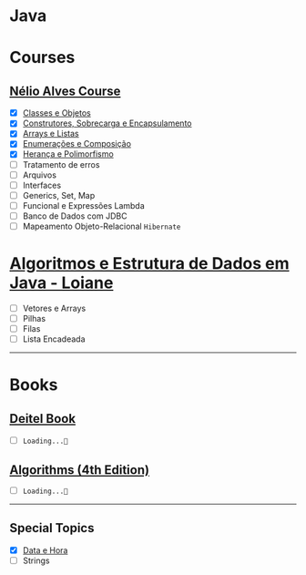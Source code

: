 # Java

# Courses

## [Nélio Alves Course](https://www.udemy.com/course/java-curso-completo/)
- [X] [Classes e Objetos](https://github.com/thomazllr/java/tree/main/nelio_alves/Aclasses)
- [X] [Construtores, Sobrecarga e Encapsulamento](https://github.com/thomazllr/java/tree/main/nelio_alves/Bencapsulamento)
- [X] [Arrays e Listas](https://github.com/thomazllr/java/tree/main/nelio_alves/Carrays)
- [X] [Enumerações e Composição](https://github.com/thomazllr/java/tree/main/nelio_alves/Denumera%C3%A7%C3%B5es)
- [X] [Herança e Polimorfismo](https://github.com/thomazllr/java/tree/main/nelio_alves/Eheranca_polimorfismo)
- [ ] Tratamento de erros
- [ ] Arquivos
- [ ] Interfaces
- [ ] Generics, Set, Map
- [ ] Funcional e Expressões Lambda
- [ ] Banco de Dados com JDBC
- [ ] Mapeamento Objeto-Relacional ``Hibernate``

# [Algoritmos e Estrutura de Dados em Java - Loiane](https://youtube.com/playlist?list=PLGxZ4Rq3BOBrgumpzz-l8kFMw2DLERdxi&si=Catr3hI7RK41Iztn)
- [ ] Vetores e Arrays
- [ ] Pilhas
- [ ] Filas
- [ ] Lista Encadeada

---
# Books

## [Deitel Book](https://www.amazon.com.br/Java-como-programar-Paul-Deitel-ebook/dp/B01IPIN4WO)
  - [ ] ``Loading...🚧``

## [Algorithms (4th Edition)](https://www.amazon.com/Algorithms-4th-Robert-Sedgewick/dp/032157351X/ref=sr_1_1?crid=1Q3HKLCH881BD&keywords=algorithms+sedgewick&qid=1685201150&s=books&sprefix=algorithms+sedgewick%2Cstripbooks-intl-ship%2C163&sr=1-1)
  - [ ] ``Loading...🚧``


---
## Special Topics
- [X] [Data e Hora](https://github.com/thomazllr/java/tree/main/SpecialTopics/Data_Hora/application)
- [ ] Strings
